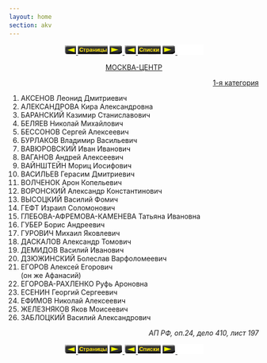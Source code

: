 ```yaml
---
layout: home
section: akv
---
```


<p style="text-align: center">
    <a href="http://stalin.memo.ru/spiski/pg02196.htm">
        <img src="AKV_List_pg02197_files/prev.gif">
    </a>
    <img src="AKV_List_pg02197_files/pages.gif">
    <a href="http://stalin.memo.ru/spiski/pg02198.htm">
        <img src="AKV_List_pg02197_files/next.gif">
    </a>
    <a href="http://stalin.memo.ru/spiski/pg02195.htm">
        <img src="AKV_List_pg02197_files/prev.gif">
    </a>
    <img src="AKV_List_pg02197_files/lists.gif">
    <a href="http://stalin.memo.ru/spiski/pg02201.htm">
        <img src="AKV_List_pg02197_files/next.gif">
    </a>
    <img src="AKV_List_pg02197_files/empty.gif" height="20" width="52">
</p>

<p style="text-align: center">
    <u>МОСКВА-ЦЕНТР</u>
</p>

<p style="text-align: right">
    <u>1-я категория</u>
</p>

1. АКСЕНОВ Леонид Дмитриевич
2. АЛЕКСАНДРОВА Кира Александровна
3. БАРАНСКИЙ Казимир Станиславович
4. БЕЛЯЕВ Николай Михайлович
5. БЕССОНОВ Сергей Алексеевич
6. БУРЛАКОВ Владимир Васильевич
7. ВАВЮРОВСКИЙ Иван Иванович
8. ВАГАНОВ Андрей Алексеевич
9. ВАЙНШТЕЙН Мориц Иосифович
10. ВАСИЛЬЕВ Герасим Дмитриевич
11. ВОЛЧЕНОК Арон Копельевич
12. ВОРОНСКИЙ Александр Константинович
13. ВЫСОЦКИЙ Василий Фомич
14. ГЕФТ Израил Соломонович
15. ГЛЕБОВА-АФРЕМОВА-КАМЕНЕВА Татьяна Ивановна
16. ГУБЕР Борис Андреевич
17. ГУРОВИЧ Михаил Яковлевич
18. ДАСКАЛОВ Александр Томович
19. ДЕМИДОВ Василий Иванович
20. ДЗЮЖИНСКИЙ Болеслав Варфоломеевич
21. ЕГОРОВ Алексей Егорович  
  (он же Афанасий)
22. ЕГОРОВА-РАХЛЕНКО Руфь Ароновна
23. ЕСЕНИН Георгий Сергеевич
24. ЕФИМОВ Николай Алексеевич
25. ЖЕЛЕЗНЯКОВ Яков Моисеевич
26. ЗАБЛОЦКИЙ Василий Александрович

<p style="text-align: right">
<i>АП РФ, оп.24, дело 410, лист 197</i>
</p>
<p style="text-align: center">
    <a href="http://stalin.memo.ru/spiski/pg02196.htm">
        <img src="AKV_List_pg02197_files/prev.gif">
    </a>
    <img src="AKV_List_pg02197_files/pages.gif">
    <a href="http://stalin.memo.ru/spiski/pg02198.htm">
        <img src="AKV_List_pg02197_files/next.gif">
    </a>
    <a href="http://stalin.memo.ru/spiski/pg02195.htm">
        <img src="AKV_List_pg02197_files/prev.gif">
    </a>
    <img src="AKV_List_pg02197_files/lists.gif">
    <a href="http://stalin.memo.ru/spiski/pg02201.htm">
        <img src="AKV_List_pg02197_files/next.gif">
    </a>
    <img src="AKV_List_pg02197_files/empty.gif" height="20" width="52">
</p>
